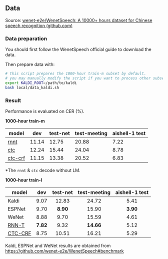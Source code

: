 ## Data

Source: [wenet-e2e/WenetSpeech: A 10000+ hours dataset for Chinese speech recognition (github.com)](https://github.com/wenet-e2e/WenetSpeech)

### Data preparation

You should first follow the WenetSpeech official guide to download the data.

Then prepare data with:

```bash
# this script prepares the 1000-hour train-m subset by default.
# you may manually modify the script if you want to process other subsets.
export KALDI_ROOT=/path/to/kaldi
bash local/data_kaldi.sh
```

### Result

Performance is evaluated on CER (%).

**1000-hour train-m**

| model                         | dev   | test-net | test-meeting | aishell-1 test |
| ----------------------------- | ----- | -------- | ------------ | -------------- |
| [rnnt](exp/train_m/rnnt-v1)   | 11.14 | 12.75    | 20.88        | 7.22           |
| [ctc](exp/train_m/ctc-v1)     | 12.24 | 15.44    | 24.04        | 8.78           |
| [ctc-crf](exp/train_m/crf-v1) | 11.15 | 13.38    | 20.52        | 6.83           |

*The `rnnt` & `ctc` decode without LM.

**1000-hour train-l**

| model                          |   dev    | test-net | test-meeting | aishell-1 test |
| ------------------------------ |:--------:|:--------:|:------------:|:--------------:|
| Kaldi                          |   9.07   |  12.83   |    24.72     |      5.41      |
| ESPNet                         |   9.70   | **8.90** |    15.90     |    **3.90**    |
| WeNet                          |   8.88   |   9.70   |    15.59     |      4.61      |
| [RNN-T](exp/train_l/rnnt-v1/)  | **7.82** |   9.32   |  **14.66**   |      5.12      |
| [CTC-CRF](exp/train_l/crf-v1/) |   8.75   |  10.51   |    16.21     |      5.29      |

Kaldi, ESPNet and WeNet results are obtained from https://github.com/wenet-e2e/WenetSpeech#benchmark